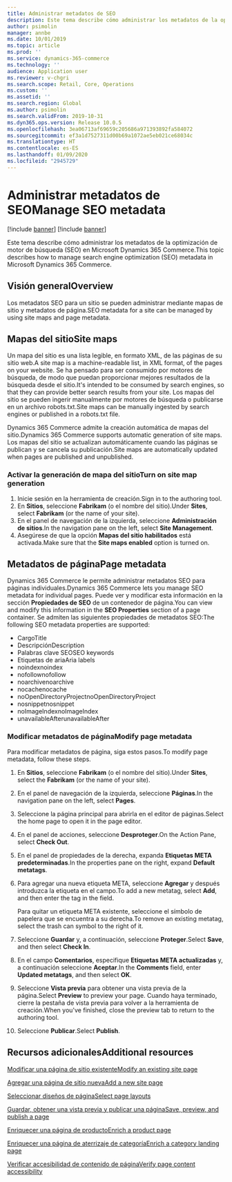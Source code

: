 ```yaml
---
title: Administrar metadatos de SEO
description: Este tema describe cómo administrar los metadatos de la optimización de motor de búsqueda (SEO) en Microsoft Dynamics 365 Commerce.
author: psimolin
manager: annbe
ms.date: 10/01/2019
ms.topic: article
ms.prod: ''
ms.service: dynamics-365-commerce
ms.technology: ''
audience: Application user
ms.reviewer: v-chgri
ms.search.scope: Retail, Core, Operations
ms.custom: ''
ms.assetid: ''
ms.search.region: Global
ms.author: psimolin
ms.search.validFrom: 2019-10-31
ms.dyn365.ops.version: Release 10.0.5
ms.openlocfilehash: 3ea06713af69659c205686a971393892fa584072
ms.sourcegitcommit: ef3a1d7527311d00b69a1072ae5eb021ce68034c
ms.translationtype: HT
ms.contentlocale: es-ES
ms.lasthandoff: 01/09/2020
ms.locfileid: "2945729"
---
```

# <a name="manage-seo-metadata"></a><span data-ttu-id="901d7-103">Administrar metadatos de SEO</span><span class="sxs-lookup"><span data-stu-id="901d7-103">Manage SEO metadata</span></span>

[!include [banner](includes/preview-banner.md)]
[!include [banner](includes/banner.md)]

<span data-ttu-id="901d7-104">Este tema describe cómo administrar los metadatos de la optimización de motor de búsqueda (SEO) en Microsoft Dynamics 365 Commerce.</span><span class="sxs-lookup"><span data-stu-id="901d7-104">This topic describes how to manage search engine optimization (SEO) metadata in Microsoft Dynamics 365 Commerce.</span></span>

## <a name="overview"></a><span data-ttu-id="901d7-105">Visión general</span><span class="sxs-lookup"><span data-stu-id="901d7-105">Overview</span></span>

<span data-ttu-id="901d7-106">Los metadatos SEO para un sitio se pueden administrar mediante mapas de sitio y metadatos de página.</span><span class="sxs-lookup"><span data-stu-id="901d7-106">SEO metadata for a site can be managed by using site maps and page metadata.</span></span>
    
## <a name="site-maps"></a><span data-ttu-id="901d7-107">Mapas del sitio</span><span class="sxs-lookup"><span data-stu-id="901d7-107">Site maps</span></span>

<span data-ttu-id="901d7-108">Un mapa del sitio es una lista legible, en formato XML, de las páginas de su sitio web.</span><span class="sxs-lookup"><span data-stu-id="901d7-108">A site map is a machine-readable list, in XML format, of the pages on your website.</span></span> <span data-ttu-id="901d7-109">Se ha pensado para ser consumido por motores de búsqueda, de modo que puedan proporcionar mejores resultados de la búsqueda desde el sitio.</span><span class="sxs-lookup"><span data-stu-id="901d7-109">It's intended to be consumed by search engines, so that they can provide better search results from your site.</span></span> <span data-ttu-id="901d7-110">Los mapas del sitio se pueden ingerir manualmente por motores de búsqueda o publicarse en un archivo robots.txt.</span><span class="sxs-lookup"><span data-stu-id="901d7-110">Site maps can be manually ingested by search engines or published in a robots.txt file.</span></span>

<span data-ttu-id="901d7-111">Dynamics 365 Commerce admite la creación automática de mapas del sitio.</span><span class="sxs-lookup"><span data-stu-id="901d7-111">Dynamics 365 Commerce supports automatic generation of site maps.</span></span> <span data-ttu-id="901d7-112">Los mapas del sitio se actualizan automáticamente cuando las páginas se publican y se cancela su publicación.</span><span class="sxs-lookup"><span data-stu-id="901d7-112">Site maps are automatically updated when pages are published and unpublished.</span></span>

### <a name="turn-on-site-map-generation"></a><span data-ttu-id="901d7-113">Activar la generación de mapa del sitio</span><span class="sxs-lookup"><span data-stu-id="901d7-113">Turn on site map generation</span></span>

1. <span data-ttu-id="901d7-114">Inicie sesión en la herramienta de creación.</span><span class="sxs-lookup"><span data-stu-id="901d7-114">Sign in to the authoring tool.</span></span>
1. <span data-ttu-id="901d7-115">En **Sitios**, seleccione **Fabrikam** (o el nombre del sitio).</span><span class="sxs-lookup"><span data-stu-id="901d7-115">Under **Sites**, select **Fabrikam** (or the name of your site).</span></span>
1. <span data-ttu-id="901d7-116">En el panel de navegación de la izquierda, seleccione **Administración de sitios**.</span><span class="sxs-lookup"><span data-stu-id="901d7-116">In the navigation pane on the left, select **Site Management**.</span></span>
1. <span data-ttu-id="901d7-117">Asegúrese de que la opción **Mapas del sitio habilitados** está activada.</span><span class="sxs-lookup"><span data-stu-id="901d7-117">Make sure that the **Site maps enabled** option is turned on.</span></span>

## <a name="page-metadata"></a><span data-ttu-id="901d7-118">Metadatos de página</span><span class="sxs-lookup"><span data-stu-id="901d7-118">Page metadata</span></span>

<span data-ttu-id="901d7-119">Dynamics 365 Commerce le permite administrar metadatos SEO para páginas individuales.</span><span class="sxs-lookup"><span data-stu-id="901d7-119">Dynamics 365 Commerce lets you manage SEO metadata for individual pages.</span></span> <span data-ttu-id="901d7-120">Puede ver y modificar esta información en la sección **Propiedades de SEO** de un contenedor de página.</span><span class="sxs-lookup"><span data-stu-id="901d7-120">You can view and modify this information in the **SEO Properties** section of a page container.</span></span> <span data-ttu-id="901d7-121">Se admiten las siguientes propiedades de metadatos SEO:</span><span class="sxs-lookup"><span data-stu-id="901d7-121">The following SEO metadata properties are supported:</span></span>

- <span data-ttu-id="901d7-122">Cargo</span><span class="sxs-lookup"><span data-stu-id="901d7-122">Title</span></span>
- <span data-ttu-id="901d7-123">Descripción</span><span class="sxs-lookup"><span data-stu-id="901d7-123">Description</span></span>
- <span data-ttu-id="901d7-124">Palabras clave SEO</span><span class="sxs-lookup"><span data-stu-id="901d7-124">SEO keywords</span></span>
- <span data-ttu-id="901d7-125">Etiquetas de aria</span><span class="sxs-lookup"><span data-stu-id="901d7-125">Aria labels</span></span>
- <span data-ttu-id="901d7-126">noindex</span><span class="sxs-lookup"><span data-stu-id="901d7-126">noindex</span></span>
- <span data-ttu-id="901d7-127">nofollow</span><span class="sxs-lookup"><span data-stu-id="901d7-127">nofollow</span></span>
- <span data-ttu-id="901d7-128">noarchive</span><span class="sxs-lookup"><span data-stu-id="901d7-128">noarchive</span></span>
- <span data-ttu-id="901d7-129">nocache</span><span class="sxs-lookup"><span data-stu-id="901d7-129">nocache</span></span>
- <span data-ttu-id="901d7-130">noOpenDirectoryProject</span><span class="sxs-lookup"><span data-stu-id="901d7-130">noOpenDirectoryProject</span></span>
- <span data-ttu-id="901d7-131">nosnippet</span><span class="sxs-lookup"><span data-stu-id="901d7-131">nosnippet</span></span>
- <span data-ttu-id="901d7-132">noImageIndex</span><span class="sxs-lookup"><span data-stu-id="901d7-132">noImageIndex</span></span>
- <span data-ttu-id="901d7-133">unavailableAfter</span><span class="sxs-lookup"><span data-stu-id="901d7-133">unavailableAfter</span></span>

### <a name="modify-page-metadata"></a><span data-ttu-id="901d7-134">Modificar metadatos de página</span><span class="sxs-lookup"><span data-stu-id="901d7-134">Modify page metadata</span></span>

<span data-ttu-id="901d7-135">Para modificar metadatos de página, siga estos pasos.</span><span class="sxs-lookup"><span data-stu-id="901d7-135">To modify page metadata, follow these steps.</span></span>

1. <span data-ttu-id="901d7-136">En **Sitios**, seleccione **Fabrikam** (o el nombre del sitio).</span><span class="sxs-lookup"><span data-stu-id="901d7-136">Under **Sites**, select the **Fabrikam** (or the name of your site).</span></span>
1. <span data-ttu-id="901d7-137">En el panel de navegación de la izquierda, seleccione **Páginas**.</span><span class="sxs-lookup"><span data-stu-id="901d7-137">In the navigation pane on the left, select **Pages**.</span></span>
1. <span data-ttu-id="901d7-138">Seleccione la página principal para abrirla en el editor de páginas.</span><span class="sxs-lookup"><span data-stu-id="901d7-138">Select the home page to open it in the page editor.</span></span>
1. <span data-ttu-id="901d7-139">En el panel de acciones, seleccione **Desproteger**.</span><span class="sxs-lookup"><span data-stu-id="901d7-139">On the Action Pane, select **Check Out**.</span></span>
1. <span data-ttu-id="901d7-140">En el panel de propiedades de la derecha, expanda **Etiquetas META predeterminadas**.</span><span class="sxs-lookup"><span data-stu-id="901d7-140">In the properties pane on the right, expand **Default metatags**.</span></span>
1. <span data-ttu-id="901d7-141">Para agregar una nueva etiqueta META, seleccione **Agregar** y después introduzca la etiqueta en el campo.</span><span class="sxs-lookup"><span data-stu-id="901d7-141">To add a new metatag, select **Add**, and then enter the tag in the field.</span></span>

    <span data-ttu-id="901d7-142">Para quitar un etiqueta META existente, seleccione el símbolo de papelera que se encuentra a su derecha.</span><span class="sxs-lookup"><span data-stu-id="901d7-142">To remove an existing metatag, select the trash can symbol to the right of it.</span></span>

1. <span data-ttu-id="901d7-143">Seleccione **Guardar** y, a continuación, seleccione **Proteger**.</span><span class="sxs-lookup"><span data-stu-id="901d7-143">Select **Save**, and then select **Check In**.</span></span>
1. <span data-ttu-id="901d7-144">En el campo **Comentarios**, especifique **Etiquetas META actualizadas** y, a continuación seleccione **Aceptar**.</span><span class="sxs-lookup"><span data-stu-id="901d7-144">In the **Comments** field, enter **Updated metatags**, and then select **OK**.</span></span>
1. <span data-ttu-id="901d7-145">Seleccione **Vista previa** para obtener una vista previa de la página.</span><span class="sxs-lookup"><span data-stu-id="901d7-145">Select **Preview** to preview your page.</span></span> <span data-ttu-id="901d7-146">Cuando haya terminado, cierre la pestaña de vista previa para volver a la herramienta de creación.</span><span class="sxs-lookup"><span data-stu-id="901d7-146">When you've finished, close the preview tab to return to the authoring tool.</span></span>
1. <span data-ttu-id="901d7-147">Seleccione **Publicar**.</span><span class="sxs-lookup"><span data-stu-id="901d7-147">Select **Publish**.</span></span>

## <a name="additional-resources"></a><span data-ttu-id="901d7-148">Recursos adicionales</span><span class="sxs-lookup"><span data-stu-id="901d7-148">Additional resources</span></span>

[<span data-ttu-id="901d7-149">Modificar una página de sitio existente</span><span class="sxs-lookup"><span data-stu-id="901d7-149">Modify an existing site page</span></span>](modify-existing-page.md)

[<span data-ttu-id="901d7-150">Agregar una página de sitio nueva</span><span class="sxs-lookup"><span data-stu-id="901d7-150">Add a new site page</span></span>](add-new-page.md)

[<span data-ttu-id="901d7-151">Seleccionar diseños de página</span><span class="sxs-lookup"><span data-stu-id="901d7-151">Select page layouts</span></span>](select-page-layouts.md)

[<span data-ttu-id="901d7-152">Guardar, obtener una vista previa y publicar una página</span><span class="sxs-lookup"><span data-stu-id="901d7-152">Save, preview, and publish a page</span></span>](save-preview-publish-page.md)

[<span data-ttu-id="901d7-153">Enriquecer una página de producto</span><span class="sxs-lookup"><span data-stu-id="901d7-153">Enrich a product page</span></span>](enrich-product-page.md)

[<span data-ttu-id="901d7-154">Enriquecer una página de aterrizaje de categoría</span><span class="sxs-lookup"><span data-stu-id="901d7-154">Enrich a category landing page</span></span>](enrich-category-page.md)

[<span data-ttu-id="901d7-155">Verificar accesibilidad de contenido de página</span><span class="sxs-lookup"><span data-stu-id="901d7-155">Verify page content accessibility</span></span>](verify-accessibility.md)
